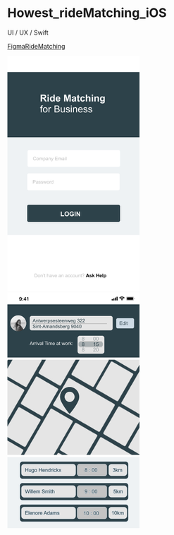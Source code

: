 # Howest_rideMatching_iOS
UI / UX / Swift

[FigmaRideMatching](https://www.figma.com/file/Z2lqCEZEPI9QClay64gOrm/Howest-Opdracht?node-id=0%3A1)

<div>
<img src="/Sign-In.png" width= "300" > 

<img src="/Landing.png" width= "300" > 
</div>

